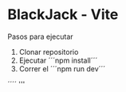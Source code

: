 # BlackJack - Vite

Pasos para ejecutar

1. Clonar repositorio
2. Ejecutar ´´´npm install´´´
3. Correr el ´´´npm run dev´´´

´´´´
'''